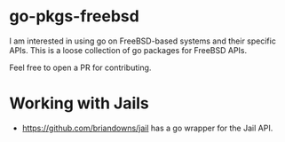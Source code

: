 # go-pkgs-freebsd

I am interested in using go on FreeBSD-based systems and their specific APIs. This is a loose collection of go packages for FreeBSD APIs. 

Feel free to open a PR for contributing. 

# Working with Jails

- https://github.com/briandowns/jail has a go wrapper for the Jail API.
